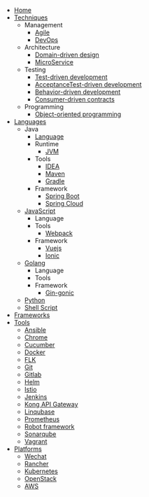 - [Home](/)
- [Techniques](contents/techniques/README.md)
  - Management
    - [Agile](contents/techniques/agile.md)
    - [DevOps](contents/techniques/devops.md)
  - Architecture
    - [Domain-driven design](contents/techniques/ddd.md)
    - [MicroService](contents/techniques/microservice.md)
  - Testing
    - [Test-driven development](contents/techniques/tdd.md)
    - [AcceptanceTest-driven development](contents/techniques/atdd.md)
    - [Behavior-driven development](contents/techniques/bdd.md)
    - [Consumer-driven contracts](contents/consumer-driven-contracts.md)
  - Programming
    - [Object-oriented programming](contents/oop.md)
- [Languages](contents/languages/README.md)
  - Java
    - [Language](contents/languages/java.md)
    - Runtime
      - [JVM](contents/languages/jvm.md)
    - Tools
      - [IDEA](contents/tools/idea.md)
      - [Maven](contents/tools/maven.md)
      - [Gradle](contents/tools/gradle.md)
    - Framework
      - [Spring Boot](contents/frameworks/spring-boot.md)
      - [Spring Cloud](contents/frameworks/spring-cloud.md)
  - [JavaScript](contents/languages/javascript.md)
    - Language
    - Tools
      - [Webpack](contents/tools/webpack.md)
    - Framework
      - [Vuejs](contents/frameworks/vuejs.md)
      - [Ionic](contents/frameworks/Ionic.md)
  - [Golang](contents/languages/golang.md)
    - Language
    - Tools
    - Framework
      - [Gin-gonic](contents/frameworks/gin-gonic.md)
  - [Python](contents/languages/python.md)
  - [Shell Script](contents/languages/shell.md)
- [Frameworks](contents/frameworks/README.md)
- [Tools](contents/tools/README.md)
  - [Ansible](contents/tools/ansible.md)
  - [Chrome](contents/tools/chrome.md)
  - [Cucumber](contents/tools/cucumber.md)
  - [Docker](contents/tools/docker.md)
  - [FLK](contents/tools/flk.md)
  - [Git](contents/tools/git.md)
  - [Gitlab](contents/tooks/gitlab.md)
  - [Helm](contents/tools/helm.md)
  - [Istio](contents/tools/istio.md)
  - [Jenkins](contents/tools/jenkins.md)
  - [Kong API Gateway](contents/tools/kong-api-gateway.md)
  - [Linqubase](contents/tools/linqubase.md)
  - [Prometheus](contents/tools/prometheus.md)
  - [Robot framework](contents/tools/robotframework.md)
  - [Sonarqube](contents/tools/sonarqube.md)
  - [Vagrant](contents/tools/vagrant.md)
- [Platforms](contents/platforms/README.md)
  - [Wechat](contents/platforms/wechat.md)
  - [Rancher](contents/platforms/rancher.md)
  - [Kubernetes](contents/platforms/kubernetes.md)
  - [OpenStack](contents/platforms/openstack.md)
  - [AWS](contents/platforms/aws.md)